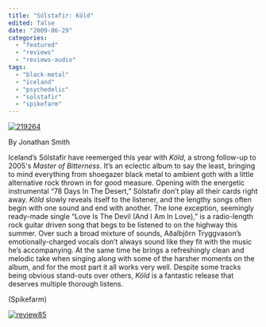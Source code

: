 ```yaml
---
title: "Sólstafir: Köld"
edited: false
date: "2009-06-29"
categories:
  - "featured"
  - "reviews"
  - "reviews-audio"
tags:
  - "black-metal"
  - "iceland"
  - "psychedelic"
  - "solstafir"
  - "spikefarm"
---
```


[![219264](http://www.hellbound.ca/wp-content/uploads/2009/06/219264-300x300.jpg "219264")](http://www.hellbound.ca/wp-content/uploads/2009/06/219264.jpg)

By Jonathan Smith

Iceland’s Sólstafir have reemerged this year with _Köld_, a strong follow-up to 2005's _Master of Bitterness_. It’s an eclectic album to say the least, bringing to mind everything from shoegazer black metal to ambient goth with a little alternative rock thrown in for good measure. Opening with the energetic instrumental “78 Days In The Desert,” Sólstafir don’t play all their cards right away. _Köld_ slowly reveals itself to the listener, and the lengthy songs often begin with one sound and end with another. The lone exception, seemingly ready-made single “Love Is The Devil (And I Am In Love),” is a radio-length rock guitar driven song that begs to be listened to on the highway this summer. Over such a broad mixture of sounds, Aðalbjörn Tryggvason’s emotionally-charged vocals don’t always sound like they fit with the music he’s accompanying. At the same time he brings a refreshingly clean and melodic take when singing along with some of the harsher moments on the album, and for the most part it all works very well. Despite some tracks being obvious stand-outs over others, _Köld_ is a fantastic release that deserves multiple thorough listens.

(Spikefarm)

[![review85](http://www.hellbound.ca/wp-content/uploads/2009/05/review85.png "review85")](http://www.hellbound.ca/wp-content/uploads/2009/05/review85.png)
